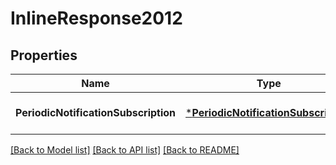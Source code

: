 # InlineResponse2012

## Properties
Name | Type | Description | Notes
------------ | ------------- | ------------- | -------------
**PeriodicNotificationSubscription** | [***PeriodicNotificationSubscription**](PeriodicNotificationSubscription.md) |  | [optional] [default to null]

[[Back to Model list]](../README.md#documentation-for-models) [[Back to API list]](../README.md#documentation-for-api-endpoints) [[Back to README]](../README.md)


